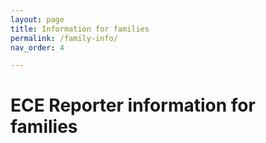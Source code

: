 ```yaml
---
layout: page
title: Information for families
permalink: /family-info/
nav_order: 4

---
```


# ECE Reporter information for families

